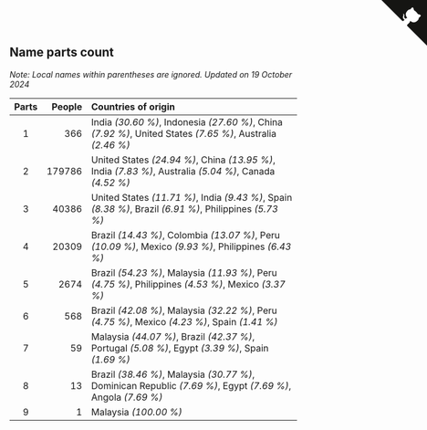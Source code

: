 ## Name parts count

*Note: Local names within parentheses are ignored.*
*Updated on 19 October 2024*

| Parts | People | Countries of origin |
| :--: | ---: | :--- |
| 1 | 366 | India *(30.60 %)*, Indonesia *(27.60 %)*, China *(7.92 %)*, United States *(7.65 %)*, Australia *(2.46 %)* |
| 2 | 179786 | United States *(24.94 %)*, China *(13.95 %)*, India *(7.83 %)*, Australia *(5.04 %)*, Canada *(4.52 %)* |
| 3 | 40386 | United States *(11.71 %)*, India *(9.43 %)*, Spain *(8.38 %)*, Brazil *(6.91 %)*, Philippines *(5.73 %)* |
| 4 | 20309 | Brazil *(14.43 %)*, Colombia *(13.07 %)*, Peru *(10.09 %)*, Mexico *(9.93 %)*, Philippines *(6.43 %)* |
| 5 | 2674 | Brazil *(54.23 %)*, Malaysia *(11.93 %)*, Peru *(4.75 %)*, Philippines *(4.53 %)*, Mexico *(3.37 %)* |
| 6 | 568 | Brazil *(42.08 %)*, Malaysia *(32.22 %)*, Peru *(4.75 %)*, Mexico *(4.23 %)*, Spain *(1.41 %)* |
| 7 | 59 | Malaysia *(44.07 %)*, Brazil *(42.37 %)*, Portugal *(5.08 %)*, Egypt *(3.39 %)*, Spain *(1.69 %)* |
| 8 | 13 | Brazil *(38.46 %)*, Malaysia *(30.77 %)*, Dominican Republic *(7.69 %)*, Egypt *(7.69 %)*, Angola *(7.69 %)* |
| 9 | 1 | Malaysia *(100.00 %)* |


<a href="https://github.com/jonatanklosko/wca_statistics" class="github-corner" aria-label="View source on Github"><svg width="80" height="80" viewBox="0 0 250 250" style="fill:#151513; color:#fff; position: absolute; top: 0; border: 0; right: 0;" aria-hidden="true"><path d="M0,0 L115,115 L130,115 L142,142 L250,250 L250,0 Z"></path><path d="M128.3,109.0 C113.8,99.7 119.0,89.6 119.0,89.6 C122.0,82.7 120.5,78.6 120.5,78.6 C119.2,72.0 123.4,76.3 123.4,76.3 C127.3,80.9 125.5,87.3 125.5,87.3 C122.9,97.6 130.6,101.9 134.4,103.2" fill="currentColor" style="transform-origin: 130px 106px;" class="octo-arm"></path><path d="M115.0,115.0 C114.9,115.1 118.7,116.5 119.8,115.4 L133.7,101.6 C136.9,99.2 139.9,98.4 142.2,98.6 C133.8,88.0 127.5,74.4 143.8,58.0 C148.5,53.4 154.0,51.2 159.7,51.0 C160.3,49.4 163.2,43.6 171.4,40.1 C171.4,40.1 176.1,42.5 178.8,56.2 C183.1,58.6 187.2,61.8 190.9,65.4 C194.5,69.0 197.7,73.2 200.1,77.6 C213.8,80.2 216.3,84.9 216.3,84.9 C212.7,93.1 206.9,96.0 205.4,96.6 C205.1,102.4 203.0,107.8 198.3,112.5 C181.9,128.9 168.3,122.5 157.7,114.1 C157.9,116.9 156.7,120.9 152.7,124.9 L141.0,136.5 C139.8,137.7 141.6,141.9 141.8,141.8 Z" fill="currentColor" class="octo-body"></path></svg></a><style>.github-corner:hover .octo-arm{animation:octocat-wave 560ms ease-in-out}@keyframes octocat-wave{0%,100%{transform:rotate(0)}20%,60%{transform:rotate(-25deg)}40%,80%{transform:rotate(10deg)}}@media (max-width:500px){.github-corner:hover .octo-arm{animation:none}.github-corner .octo-arm{animation:octocat-wave 560ms ease-in-out}}</style>
